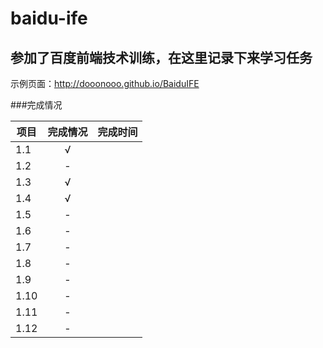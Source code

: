 # baidu-ife
参加了百度前端技术训练，在这里记录下来学习任务
------
示例页面：<http://dooonooo.github.io/BaiduIFE>

###完成情况

| 项目| 完成情况   |  完成时间  |
| --------| :-----:  | :----:  |
|1.1|√||
|1.2|-||
|1.3|√||
|1.4|√||
|1.5|-||
|1.6|-||
|1.7|-||
|1.8|-||
|1.9|-||
|1.10|-||
|1.11|-||
|1.12|-||



